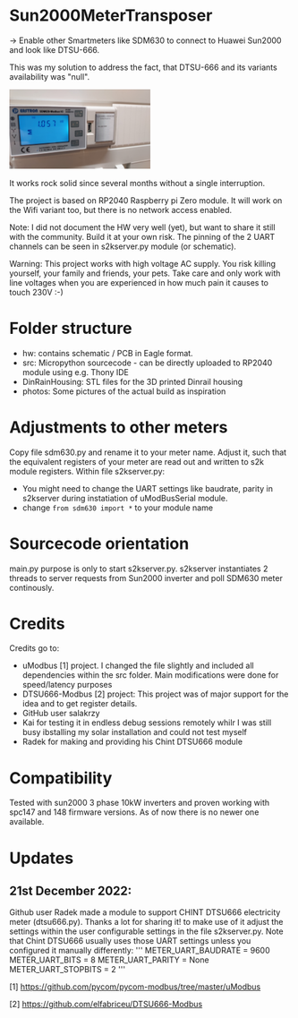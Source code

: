 # Sun2000MeterTransposer

-> Enable other Smartmeters like SDM630 to connect to Huawei Sun2000 and look like DTSU-666.

This was my solution to address the fact, that DTSU-666 and its variants availability was "null".

<img src="https://github.com/xyphro/Sun2000MeterTransposer/raw/main/photos/Installed%20in%20meter%20cabinet.jpg" width="50%"/>

It works rock solid since several months without a single interruption.

The project is based on RP2040 Raspberry pi Zero module. It will work on the Wifi variant too, but there is no network access enabled.

Note: I did not document the HW very well (yet), but want to share it still with the community. Build it at your own risk. The pinning of the 2 UART channels can be seen in s2kserver.py module (or schematic).

Warning: This project works with high voltage AC supply. You risk killing yourself, your family and friends, your pets. Take care and only work with line voltages when you are experienced in how much pain it causes to touch 230V :-)

# Folder structure

- hw: contains schematic / PCB in Eagle format.
- src: Micropython sourcecode - can be directly uploaded to RP2040 module using e.g. Thony IDE
- DinRainHousing: STL files for the 3D printed Dinrail housing
- photos: Some pictures of the actual build as inspiration

# Adjustments to other meters

Copy file sdm630.py and rename it to your meter name. Adjust it, such that the equivalent registers of your meter are read out and written to s2k module registers.
Within file s2kserver.py:
- You might need to change the UART settings like baudrate, parity in s2kserver during instatiation of uModBusSerial module.
- change ```from sdm630 import *``` to your module name

# Sourcecode orientation

main.py purpose is only to start s2kserver.py.
s2kserver instantiates 2 threads to server requests from Sun2000 inverter and poll SDM630 meter continously.

# Credits

Credits go to:
- uModbus [1] project. I changed the file slightly and included all dependencies within the src folder. Main modifications were done for speed/latency purposes
- DTSU666-Modbus [2] project: This project was of major support for the idea and to get register details. 
- GitHub user salakrzy
- Kai for testing it in endless debug sessions remotely whilr I was still busy ibstalling my solar installation and could not test myself
- Radek for making and providing his Chint DTSU666 module

# Compatibility

Tested with sun2000 3 phase 10kW inverters and proven working with spc147 and 148 firmware versions. As of now there is no newer one available.

# Updates

## 21st December 2022: 

Github user Radek made a module to support CHINT DTSU666 electricity meter (dtsu666.py). Thanks a lot for sharing it!
to make use of it adjust the settings within the user configurable settings in the file s2kserver.py.
Note that Chint DTSU666 usually uses those UART settings unless you configured it manually differently:
'''
METER_UART_BAUDRATE = 9600
METER_UART_BITS     = 8
METER_UART_PARITY   = None
METER_UART_STOPBITS = 2
'''


[1] https://github.com/pycom/pycom-modbus/tree/master/uModbus

[2] https://github.com/elfabriceu/DTSU666-Modbus

